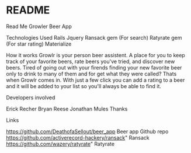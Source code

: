 # README

Read Me
Growler Beer App

Technologies Used
Rails
Jquery
Ransack gem (For search)
Ratyrate gem (For star rating)
Materialize


How it works
Growlr is your person beer assistent. A place for you to keep track of your favorite beers, rate beers you've tried, and discover new beers. Tired of going out with your firends finding your new favorite beer only to drink to many of them and for get what they were called? Thats when Growlr comes in. With just a few click you can add a rating to a beer and it will be added to your list so you'll always be able to find it.

Developers involved

Erick Recher
Bryan Reese
Jonathan Mules
Thanks

Links

https://github.com/DeathofaSellout/beer_app Beer app Github repo
https://github.com/activerecord-hackery/ransack" Ransack
https://github.com/wazery/ratyrate" Ratyrate
